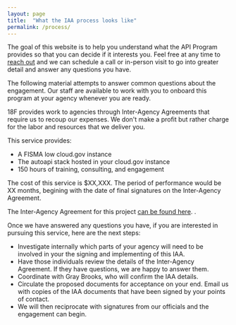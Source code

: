 ```yaml
---
layout: page
title:  "What the IAA process looks like"
permalink: /process/
---
```


The goal of this website is to help you understand what the API Program provides so that you can decide if it interests you.  Feel free at any time to [reach out](https://pages.18f.gov/api-program/contact/) and we can schedule a call or in-person visit to go into greater detail and answer any questions you have.  

The following material attempts to answer common questions about the engagement.  Our staff are available to work with you to onboard this program at your agency whenever you are ready.  

18F provides work to agencies through Inter-Agency Agreements that require us to recoup our expenses.  We don't make a profit but rather charge for the labor and resources that we deliver you.  

This service provides: 
  
* A FISMA low cloud.gov instance   
* The autoapi stack hosted in your cloud.gov instance  
* 150 hours of training, consulting, and engagement  
  
The cost of this service is $XX,XXX.  The period of performance would be XX months, begining with the date of final signatures on the Inter-Agency Agreement.  

The Inter-Agency Agreement for this project [can be found here](https://pages.18f.gov/api-program/iaa).  .   

Once we have answered any questions you have, if you are interested in pursuing this service, here are the next steps:  

* Investigate internally which parts of your agency will need to be involved in your the signing and implementing of this IAA.
* Have those individuals review the details of the Inter-Agency Agreement.  If they have questions, we are happy to answer them.
* Coordinate with Gray Brooks, who will confirm the IAA details.
* Circulate the proposed documents for acceptance on your end.  Email us with copies of the IAA documents that have been signed by your points of contact.  
* We will then reciprocate with signatures from our officials and the engagement can begin.  


